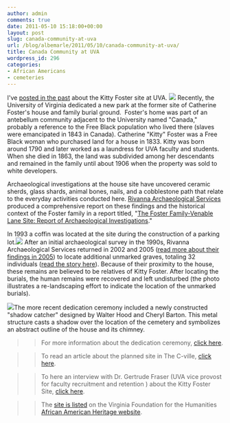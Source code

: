 ```yaml
---
author: admin
comments: true
date: 2011-05-10 15:18:00+00:00
layout: post
slug: canada-community-at-uva
url: /blog/albemarle/2011/05/10/canada-community-at-uva/
title: Canada Community at UVA
wordpress_id: 296
categories:
- African Americans
- cemeteries
---
```


I've [posted in the past](http://www.locohistory.org/blog/albemarle/2007/05/22/enslaved-community-at-uva/) about the Kitty Foster site at UVA. [![](http://www.locohistory.org/blog/albemarle/wp-content/uploads/2011/05/fostersitemap1.jpg)](http://www.locohistory.org/blog/albemarle/wp-content/uploads/2011/05/fostersitemap1.jpg) Recently, the University of Virginia dedicated a new park at the former site of Catherine Foster's house and family burial ground.  Foster's home was part of an antebellum community adjacent to the University named "Canada," probably a reference to the Free Black population who lived there (slaves were emancipated in 1843 in Canada). Catherine "Kitty" Foster was a Free Black woman who purchased land for a house in 1833. Kitty was born around 1790 and later worked as a laundress for UVA faculty and students. When she died in 1863, the land was subdivided among her descendants and remained in the family until about 1906 when the property was sold to white developers.

Archaeological investigations at the house site have uncovered ceramic sherds, glass shards, animal bones, nails, and a cobblestone path that relate to the everyday activities conducted here. [Rivanna Archaeological Services](http://www.rivarch.com/) produced a comprehensive report on these findings and the historical context of the Foster family in a report titled, "[The Foster Family-Venable Lane Site: Report of Archaeological Investigations](http://search.lib.virginia.edu/catalog/u5190389)."

In 1993 a coffin was located at the site during the construction of a parking lot.[![](http://www.locohistory.org/blog/albemarle/wp-content/uploads/2011/05/fostersite52.jpg)](http://www.locohistory.org/blog/albemarle/wp-content/uploads/2011/05/fostersite52.jpg) After an initial archaeological survey in the 1990s, Rivanna Archaeological Services returned in 2002 and 2005 ([read more about their findings in 2005](http://www.virginia.edu/insideuva/2005/11/gravesite.html)) to locate additional unmarked graves, totaling 32 individuals ([read the story here](http://www.virginia.edu/topnews/releases2005/foster-june-8-2005.html)). Because of their proximity to the house, these remains are believed to be relatives of Kitty Foster. After locating the burials, the human remains were recovered and left undisturbed (the photo illustrates a re-landscaping effort to indicate the location of the unmarked burials).

[![](http://www.locohistory.org/blog/albemarle/wp-content/uploads/2011/05/fostersite4.jpg)](http://www.locohistory.org/blog/albemarle/wp-content/uploads/2011/05/fostersite4.jpg)The more recent dedication ceremony included a newly constructed "shadow catcher" designed by Walter Hood and Cheryl Barton. This metal structure casts a shadow over the location of the cemetery and symbolizes an abstract outline of the house and its chimney.

>>For more information about the dedication ceremony, [click here](http://www.virginia.edu/uvatoday/newsRelease.php?id=14654).

>>To read an article about the planned site in The C-ville, [click here](http://www.c-ville.com/index.php?cat=141404064432695&ShowArticle_ID=11800903093090787).

>>To here an interview with Dr. Gertrude Fraser (UVA vice provost for faculty recruitment and retention ) about the Kitty Foster Site, [click here](http://www.newsplex.com/uvatoday/headlines/UVa_Today_Kitty_Foster_119099529.html).

>>The [site is listed](http://aaheritageva.org/search/sites.php?site_id=670) on the Virginia Foundation for the Humanities [African American Heritage website](http://aaheritageva.org).

